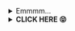 <!---
tahaluindo/tahaluindo is a ✨ special ✨ repository because its `README.md` (this file) appears on your GitHub profile.
You can click the Preview link to take a look at your changes.
--->
<details>
    <summary>Emmmm...<b></b></summary><br/>
<p align='center'><a href="https://api.daily.dev/get?r=Koleksibot"><img src="https://www.seekpng.com/png/full/133-1334437_rwby-ruby-rose-rwby-ruby-rose-transparent.png" width="150" alt="LulzGhost-Team BOT's Dev Card"/></a></p>

</details>
<details>
    <summary><b>CLICK HERE 😝</b></summary><br/>
<h1  align='center'> Welcome </h1>
<p align='center'><a href="https://ketikanhatikecil.blogspot.com/"><img src="https://www.seekpng.com/png/full/133-1334725_ruby-rose-by-metatality-on-deviantart-rwby-ruby.png" width="150" alt="LulzGhost-Team BOT's Dev Card"/></a></p>

<p align='center'>
<a href="https://api.daily.dev/get?r=Koleksibot"><img height="200" src="https://raw.githubusercontent.com/MRX281MK/MRX281MK.github.io/main/root.svg"></a>
<p align='center'>
<a href="https://www.facebook.com/ciciyber.squadindo.7"><img height="100" src="https://raw.githubusercontent.com/MRX281MK/MRX281MK.github.io/main/speed.svg"></a></p>
<p align='center'>
<!--END_SECTION:waka-->
<!--
-->
